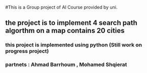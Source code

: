 #This is a Group project of AI Course provided by uni.

## the project is to implement 4 search path algorthm on a map contains 20 cities 

### this project is implemented using python (Still work on progress project)

### partnets : Ahmad Barrhoum , Mohamed Shqierat
